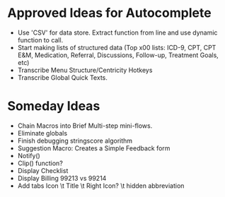 Approved Ideas for Autocomplete
======================

* Use 'CSV' for data store. Extract function from line and use dynamic function to call.
* Start making lists of structured data (Top x00 lists: ICD-9, CPT, CPT E&M, Medication, Referral, Discussions, Follow-up, Treatment Goals, etc)
* Transcribe Menu Structure/Centricity Hotkeys
* Transcribe Global Quick Texts.

Someday Ideas
===========

* Chain Macros into Brief Multi-step mini-flows.
* Eliminate globals
* Finish debugging stringscore algorithm
* Suggestion Macro: Creates a Simple Feedback form
* Notify()
* Clip() function?
* Display Checklist
* Display Billing 99213 vs 99214
* Add tabs Icon \t Title \t Right Icon? \t hidden abbreviation
